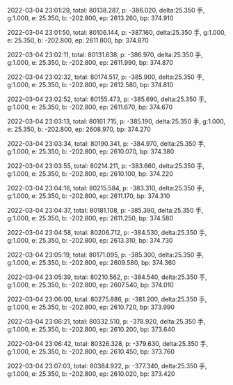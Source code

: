 2022-03-04 23:01:29, total: 80138.287, p: -386.020, delta:25.350 手, g:1.000, e: 25.350, b: -202.800, ep: 2613.260, bp: 374.910

2022-03-04 23:01:50, total: 80106.144, p: -387.160, delta:25.350 手, g:1.000, e: 25.350, b: -202.800, ep: 2611.800, bp: 374.870

2022-03-04 23:02:11, total: 80131.638, p: -386.970, delta:25.350 手, g:1.000, e: 25.350, b: -202.800, ep: 2611.990, bp: 374.870

2022-03-04 23:02:32, total: 80174.517, p: -385.900, delta:25.350 手, g:1.000, e: 25.350, b: -202.800, ep: 2612.580, bp: 374.810

2022-03-04 23:02:52, total: 80155.473, p: -385.690, delta:25.350 手, g:1.000, e: 25.350, b: -202.800, ep: 2611.670, bp: 374.670

2022-03-04 23:03:13, total: 80161.715, p: -385.190, delta:25.350 手, g:1.000, e: 25.350, b: -202.800, ep: 2608.970, bp: 374.270

2022-03-04 23:03:34, total: 80190.341, p: -384.970, delta:25.350 手, g:1.000, e: 25.350, b: -202.800, ep: 2610.070, bp: 374.380

2022-03-04 23:03:55, total: 80214.211, p: -383.660, delta:25.350 手, g:1.000, e: 25.350, b: -202.800, ep: 2610.100, bp: 374.220

2022-03-04 23:04:16, total: 80215.584, p: -383.310, delta:25.350 手, g:1.000, e: 25.350, b: -202.800, ep: 2611.170, bp: 374.310

2022-03-04 23:04:37, total: 80181.108, p: -385.390, delta:25.350 手, g:1.000, e: 25.350, b: -202.800, ep: 2611.250, bp: 374.580

2022-03-04 23:04:58, total: 80206.712, p: -384.530, delta:25.350 手, g:1.000, e: 25.350, b: -202.800, ep: 2613.310, bp: 374.730

2022-03-04 23:05:19, total: 80171.095, p: -385.300, delta:25.350 手, g:1.000, e: 25.350, b: -202.800, ep: 2609.580, bp: 374.360

2022-03-04 23:05:39, total: 80210.562, p: -384.540, delta:25.350 手, g:1.000, e: 25.350, b: -202.800, ep: 2607.540, bp: 374.010

2022-03-04 23:06:00, total: 80275.886, p: -381.200, delta:25.350 手, g:1.000, e: 25.350, b: -202.800, ep: 2610.720, bp: 373.990

2022-03-04 23:06:21, total: 80332.510, p: -378.920, delta:25.350 手, g:1.000, e: 25.350, b: -202.800, ep: 2610.200, bp: 373.640

2022-03-04 23:06:42, total: 80326.328, p: -379.630, delta:25.350 手, g:1.000, e: 25.350, b: -202.800, ep: 2610.450, bp: 373.760

2022-03-04 23:07:03, total: 80384.922, p: -377.340, delta:25.350 手, g:1.000, e: 25.350, b: -202.800, ep: 2610.020, bp: 373.420